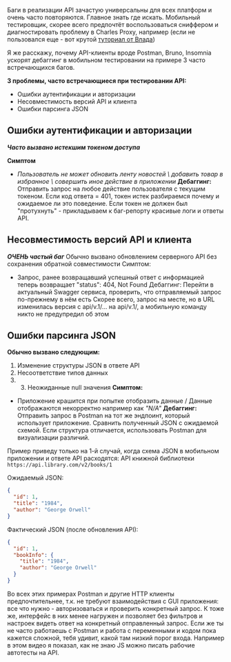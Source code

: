 Баги в реализации API зачастую универсальны для всех платформ и очень часто повторяются.
Главное знать где искать.
Мобильный тестировщик, скорее всего предпочтёт воспользоваться сниффером и диагностировать проблему в Charles Proxy, например (если не пользовался еще - вот крутой [туториал от Влада](https://t.me/QAMobileApps/292))

Я же расскажу, почему API-клиенты вроде Postman, Bruno, Insomnia ускорят дебаггинг в мобильном тестировании на примере 3 часто встречающихся багов.

**3 проблемы, часто встречающиеся при тестировании API:**
- Ошибки аутентификации и авторизации
- Несовместимость версий API и клиента 
- Ошибки парсинга JSON
## Ошибки аутентификации и авторизации

***Часто вызвано истекшим токеном доступа***

**Симптом**
- *Пользователь не может обновить ленту новостей \ добавить товар в избранное \ совершить иное действие в приложении*
**Дебаггинг:**
	Отправить запрос на любое действие пользователя с текущим токеном.
	Если код ответа = 401, токен истек
	разбираемся почему и ожидаемое ли это поведение.
	Если токен не должен был "протухнуть" - прикладываем к баг-репорту красивые логи и ответы API.
	
## Несовместимость версий API и клиента

***ОЧЕНЬ частый баг***
Обычно вызвано обновлением серверного API без сохранения обратной совместимости
Симптом:
- Запрос, ранее возвращавший успешный ответ с информацией теперь возвращает "status": 404, Not Found
Дебаггинг:
	Перейти в актуальный Swagger сервиса, проверить, что отправляемый запрос по-прежнему в нём есть
	Скорее всего, запрос на месте, но в URL изменилась версия с api/v.1/... на api/v.1/, а мобильную команду никто не предупредил об этом
## Ошибки парсинга JSON

**Обычно вызвано следующим:**
1. Изменение структуры JSON в ответе API
2. Несоответствие типов данных
3. 3. Неожиданные null значения
**Симптом:**
- Приложение крашится при попытке отобразить данные / Данные отображаются некорректно например как *"N/A"*
**Дебаггинг:**
  Отправить запрос в Postman на тот же эндпоинт, который использует приложение.
  Сравнить полученный JSON с ожидаемой схемой.
  Если структура отличается, использовать Postman для визуализации различий.

Пример приведу только на 1-й случай, когда схема JSON в мобильном приложении и ответе API расходятся:
API книжной библиотеки `https://api.library.com/v2/books/1`

Ожидаемый JSON:
```json
{
  "id": 1,
  "title": "1984",
  "author": "George Orwell"
}
```

Фактический JSON (после обновления API):
```json
{
  "id": 1,
  "bookInfo": {
    "title": "1984",
    "author": "George Orwell"
  }
}
```

Во всех этих примерах Postman и другие HTTP клиенты предпочтительнее, т.к. не требуют взаимодействия с GUI приложения: все что нужно - авторизоваться и проверить конкретный запрос.
К тоже же, интерфейс в них менее нагружен и позволяет без фильтров и настроек видеть ответ на конкретный отправленный запрос.
Если же ты не часто работаешь с Postman и работа с переменными и кодом пока кажется сложной, тебя удивит, какой там низкий порог входа. Например в этом видео я показал, как не знаю JS можно писать рабочие автотесты на API.